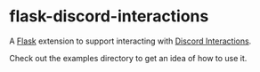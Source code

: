 # flask-discord-interactions

A [Flask](https://github.com/pallets/flask/) extension to support interacting with [Discord Interactions](https://discord.com/developers/docs/interactions/application-commands).

Check out the examples directory to get an idea of how to use it.
